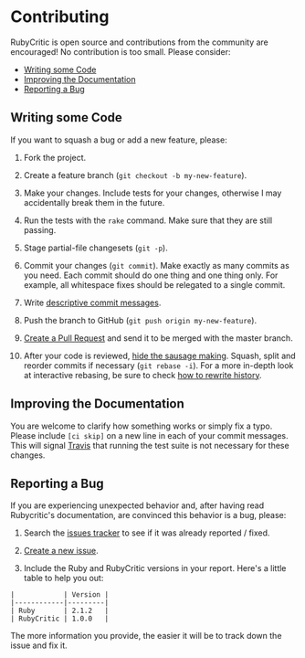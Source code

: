 Contributing
============

RubyCritic is open source and contributions from the community are encouraged! No contribution is too small. Please consider:

* [Writing some Code](#writing-some-code)
* [Improving the Documentation](#improving-the-documentation)
* [Reporting a Bug](#reporting-a-bug)

Writing some Code
-----------------

If you want to squash a bug or add a new feature, please:

1. Fork the project.

2. Create a feature branch (`git checkout -b my-new-feature`).

3. Make your changes. Include tests for your changes, otherwise I may accidentally break them in the future.

4. Run the tests with the `rake` command. Make sure that they are still passing.

5. Stage partial-file changesets (`git -p`).

6. Commit your changes (`git commit`).
Make exactly as many commits as you need.
Each commit should do one thing and one thing only. For example, all whitespace fixes should be relegated to a single commit.

7. Write [descriptive commit messages].

8. Push the branch to GitHub (`git push origin my-new-feature`).

9. [Create a Pull Request] and send it to be merged with the master branch.

10. After your code is reviewed, [hide the sausage making]. Squash, split and reorder commits if necessary (`git rebase -i`).
For a more in-depth look at interactive rebasing, be sure to check [how to rewrite history].

Improving the Documentation
---------------------------

You are welcome to clarify how something works or simply fix a typo. Please include `[ci skip]` on a new line in each of your commit messages. This will signal [Travis] that running the test suite is not necessary for these changes.

Reporting a Bug
---------------

If you are experiencing unexpected behavior and, after having read Rubycritic's documentation, are convinced this behavior is a bug, please:

1. Search the [issues tracker] to see if it was already reported / fixed.

2. [Create a new issue].

3. Include the Ruby and RubyCritic versions in your report. Here's a little table to help you out:

  ```
  |            | Version |
  |------------|---------|
  | Ruby       | 2.1.2   |
  | RubyCritic | 1.0.0   |
  ```

  The more information you provide, the easier it will be to track down the issue and fix it.


[descriptive commit messages]: http://tbaggery.com/2008/04/19/a-note-about-git-commit-messages.html
[Create a pull request]: https://help.github.com/articles/creating-a-pull-request
[hide the sausage making]: http://sethrobertson.github.io/GitBestPractices/#sausage
[how to rewrite history]: http://git-scm.com/book/en/Git-Tools-Rewriting-History#Changing-Multiple-Commit-Messages
[Travis]: https://travis-ci.org
[issues tracker]: https://github.com/whitesmith/rubycritic/search?type=Issues
[Create a new issue]: https://github.com/whitesmith/rubycritic/issues/new
